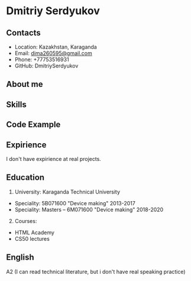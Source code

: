 # Dmitriy Serdyukov
## Contacts
* Location: Kazakhstan, Karaganda
* Email: dima260595@gmail.com
* Phone: +77753516931
* GitHub: DmitriySerdyukov
## About me

## Skills
## Code Example
## Expirience
I don't have expirience at real projects.
## Education 
1. University: Karaganda Technical University
 * Speciality: 5B071600 "Device making" 2013-2017
 * Speciality: Masters – 6M071600 "Device making" 2018-2020
2. Courses: 
 * HTML Academy
 * CS50 lectures
## English
A2 (I can read technical literature, but i don't have real speaking practice)

